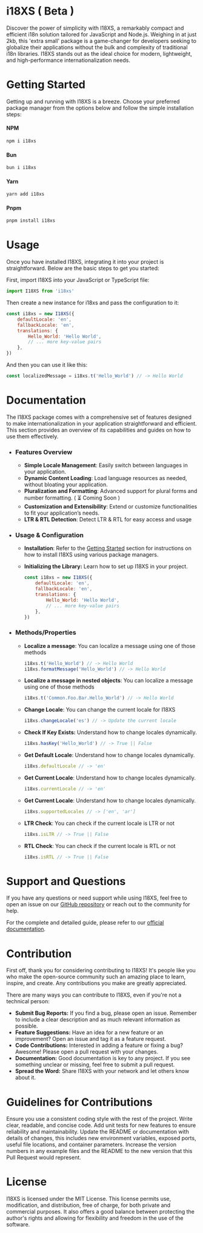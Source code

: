 # i18XS ( Beta )

Discover the power of simplicity with I18XS, a remarkably compact and efficient i18n solution tailored for JavaScript and Node.js. Weighing in at just 2kb, this 'extra small' package is a game-changer for developers seeking to globalize their applications without the bulk and complexity of traditional i18n libraries. I18XS stands out as the ideal choice for modern, lightweight, and high-performance internationalization needs.

# Getting Started

Getting up and running with I18XS is a breeze. Choose your preferred package manager from the options below and follow the simple installation steps:

#### NPM

```bash
npm i i18xs
```

#### Bun

```bash
bun i i18xs
```

#### Yarn

```bash
yarn add i18xs
```

#### Pnpm

```bash
pnpm install i18xs
```

# Usage

Once you have installed I18XS, integrating it into your project is straightforward. Below are the basic steps to get you started:

First, import I18XS into your JavaScript or TypeScript file:

```javascript
import I18XS from 'i18xs'
```

Then create a new instance for i18xs and pass the configuration to it:

```javascript
const i18xs = new I18XS({
	defaultLocale: 'en',
	fallbackLocale: 'en',
	translations: {
		Hello_World: 'Hello World',
		// ... more key-value pairs
	},
})
```

And then you can use it like this:

```javascript
const localizedMessage = i18xs.t('Hello_World') // -> Hello World
```

# Documentation

The I18XS package comes with a comprehensive set of features designed to make internationalization in your application straightforward and efficient. This section provides an overview of its capabilities and guides on how to use them effectively.

-   ### Features Overview

    -   **Simple Locale Management**: Easily switch between languages in your application.
    -   **Dynamic Content Loading**: Load language resources as needed, without bloating your application.
    -   **Pluralization and Formatting**: Advanced support for plural forms and number formatting. ( ⏳ Coming Soon )
    -   **Customization and Extensibility**: Extend or customize functionalities to fit your application’s needs.
    -   **LTR & RTL Detection**: Detect LTR & RTL for easy access and usage

-   ### Usage & Configuration

    -   **Installation**: Refer to the [Getting Started](#getting-started) section for instructions on how to install I18XS using various package managers.

    -   **Initializing the Library:** Learn how to set up I18XS in your project.

        ```javascript
        const i18xs = new I18XS({
        	defaultLocale: 'en',
        	fallbackLocale: 'en',
        	translations: {
        		Hello_World: 'Hello World',
        		// ... more key-value pairs
        	},
        })
        ```

-   ### Methods/Properties

    -   **Localize a message**: You can localize a message using one of those methods

        ```javascript
        i18xs.t('Hello_World') // -> Hello World
        i18xs.formatMessage('Hello_World') // -> Hello World
        ```

    -   **Localize a message in nested objects**: You can localize a message using one of those methods

        ```javascript
        i18xs.t('Common.Foo.Bar.Hello_World') // -> Hello World
        ```

    -   **Change Locale**: You can change the current locale for I18XS

        ```javascript
        i18xs.changeLocale('es') // -> Update the current locale
        ```

    -   **Check If Key Exists:** Understand how to change locales dynamically.

        ```javascript
        i18xs.hasKey('Hello_World') // -> True || False
        ```

    -   **Get Default Locale**: Understand how to change locales dynamically.

        ```javascript
        i18xs.defaultLocale // -> 'en'
        ```

    -   **Get Current Locale**: Understand how to change locales dynamically.

        ```javascript
        i18xs.currentLocale // -> 'en'
        ```

    -   **Get Current Locale**: Understand how to change locales dynamically.

        ```javascript
        i18xs.supportedLocales // -> ['en', 'ar']
        ```

    -   **LTR Check**: You can check if the current locale is LTR or not

        ```javascript
        i18xs.isLTR // -> True || False
        ```

    -   **RTL Check**: You can check if the current locale is RTL or not

        ```javascript
        i18xs.isRTL // -> True || False
        ```

# Support and Questions

If you have any questions or need support while using I18XS, feel free to open an issue on our [GitHub repository](https://github.com/3adel-bassiony/I18XS/issues) or reach out to the community for help.

For the complete and detailed guide, please refer to our [official documentation](#documentations).

# Contribution

First off, thank you for considering contributing to I18XS! It's people like you who make the open-source community such an amazing place to learn, inspire, and create. Any contributions you make are greatly appreciated.

There are many ways you can contribute to I18XS, even if you're not a technical person:

-   **Submit Bug Reports:** If you find a bug, please open an issue. Remember to include a clear description and as much relevant information as possible.
-   **Feature Suggestions:** Have an idea for a new feature or an improvement? Open an issue and tag it as a feature request.
-   **Code Contributions:** Interested in adding a feature or fixing a bug? Awesome! Please open a pull request with your changes.
-   **Documentation:** Good documentation is key to any project. If you see something unclear or missing, feel free to submit a pull request.
-   **Spread the Word:** Share I18XS with your network and let others know about it.

# Guidelines for Contributions

Ensure you use a consistent coding style with the rest of the project.
Write clear, readable, and concise code.
Add unit tests for new features to ensure reliability and maintainability.
Update the README or documentation with details of changes, this includes new environment variables, exposed ports, useful file locations, and container parameters.
Increase the version numbers in any example files and the README to the new version that this Pull Request would represent.

# License

I18XS is licensed under the MIT License. This license permits use, modification, and distribution, free of charge, for both private and commercial purposes. It also offers a good balance between protecting the author's rights and allowing for flexibility and freedom in the use of the software.
